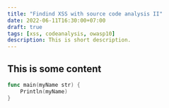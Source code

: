 ```yaml
---
title: "Findind XSS with source code analysis II"
date: 2022-06-11T16:30:00+07:00
draft: true
tags: [xss, codeanalysis, owasp10]
description: This is short description.
---
```

## This is some content

```go
func main(myName str) {
    Println(myName)
}
```

